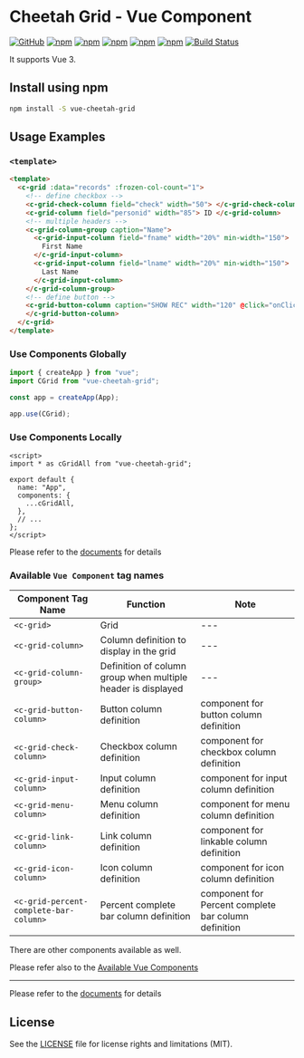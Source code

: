 # Cheetah Grid - Vue Component

[![GitHub](https://img.shields.io/github/license/future-architect/cheetah-grid.svg)](https://github.com/future-architect/cheetah-grid)
[![npm](https://img.shields.io/npm/v/vue-cheetah-grid.svg)](https://www.npmjs.com/package/vue-cheetah-grid)
[![npm](https://img.shields.io/npm/dw/vue-cheetah-grid.svg)](http://www.npmtrends.com/vue-cheetah-grid)
[![npm](https://img.shields.io/npm/dm/vue-cheetah-grid.svg)](http://www.npmtrends.com/vue-cheetah-grid)
[![npm](https://img.shields.io/npm/dy/vue-cheetah-grid.svg)](http://www.npmtrends.com/vue-cheetah-grid)
[![npm](https://img.shields.io/npm/dt/vue-cheetah-grid.svg)](http://www.npmtrends.com/vue-cheetah-grid)
[![Build Status](https://github.com/future-architect/cheetah-grid/workflows/CI/badge.svg?branch=master)](https://github.com/future-architect/cheetah-grid/actions?query=workflow%3ACI)

It supports Vue 3.

## Install using npm

```sh
npm install -S vue-cheetah-grid
```

## Usage Examples

### `<template>`

```html
<template>
  <c-grid :data="records" :frozen-col-count="1">
    <!-- define checkbox -->
    <c-grid-check-column field="check" width="50"> </c-grid-check-column>
    <c-grid-column field="personid" width="85"> ID </c-grid-column>
    <!-- multiple headers -->
    <c-grid-column-group caption="Name">
      <c-grid-input-column field="fname" width="20%" min-width="150">
        First Name
      </c-grid-input-column>
      <c-grid-input-column field="lname" width="20%" min-width="150">
        Last Name
      </c-grid-input-column>
    </c-grid-column-group>
    <!-- define button -->
    <c-grid-button-column caption="SHOW REC" width="120" @click="onClickRecord">
    </c-grid-button-column>
  </c-grid>
</template>
```

### Use Components Globally

```js
import { createApp } from "vue";
import CGrid from "vue-cheetah-grid";

const app = createApp(App);

app.use(CGrid);
```

### Use Components Locally

```vue
<script>
import * as cGridAll from "vue-cheetah-grid";

export default {
  name: "App",
  components: {
    ...cGridAll,
  },
  // ...
};
</script>
```

Please refer to the [documents](https://future-architect.github.io/cheetah-grid/) for details

### Available `Vue Component` tag names

| Component Tag Name                     | Function                                                     | Note                                                 |
| -------------------------------------- | ------------------------------------------------------------ | ---------------------------------------------------- |
| `<c-grid>`                             | Grid                                                         | ---                                                  |
| `<c-grid-column>`                      | Column definition to display in the grid                     | ---                                                  |
| `<c-grid-column-group>`                | Definition of column group when multiple header is displayed | ---                                                  |
| `<c-grid-button-column>`               | Button column definition                                     | component for button column definition               |
| `<c-grid-check-column>`                | Checkbox column definition                                   | component for checkbox column definition             |
| `<c-grid-input-column>`                | Input column definition                                      | component for input column definition                |
| `<c-grid-menu-column>`                 | Menu column definition                                       | component for menu column definition                 |
| `<c-grid-link-column>`                 | Link column definition                                       | component for linkable column definition             |
| `<c-grid-icon-column>`                 | Icon column definition                                       | component for icon column definition                 |
| `<c-grid-percent-complete-bar-column>` | Percent complete bar column definition                       | component for Percent complete bar column definition |

There are other components available as well.

Please refer also to the [Available Vue Components](https://future-architect.github.io/cheetah-grid/documents/api/vue/components/)

---

Please refer to the [documents](https://future-architect.github.io/cheetah-grid/) for details

## License

See the [LICENSE](LICENSE) file for license rights and limitations (MIT).
